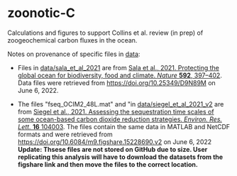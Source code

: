 # zoonotic-C
Calculations and figures to support Collins et al. review (in prep) of zoogeochemical carbon fluxes in the ocean. 

Notes on provenance of specific files in [data](data/):

* Files in [data/sala_et_al_2021](data/sala_et_al_2021) are from [Sala et al., 2021. Protecting the global ocean for biodiversity, food and climate. *Nature* **592**, 397–402](https://doi.org/10.1038/s41586-021-03371-z). Data files were retrieved from https://doi.org/10.25349/D9N89M on June 6, 2022.

* The files "fseq_OCIM2_48L.mat" and "in [data/siegel_et_al_2021_v2](data/siegel_et_al_2021_v2) are from [Siegel et al., 2021. Assessing the sequestration time scales of some ocean-based carbon dioxide reduction strategies. *Environ. Res. Lett.* **16** 104003](https://iopscience.iop.org/article/10.1088/1748-9326/ac0be0#erlac0be0s5). The files contain the same data in MATLAB and NetCDF formats and were retrieved from https://doi.org/10.6084/m9.figshare.15228690.v2 on June 6, 2022 **Update: Thsese files are not stored on GitHub due to size. User replicating this analysis will have to download the datasets from the figshare link and then move the files to the correct location.**